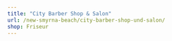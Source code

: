 ```yaml
---
title: "City Barber Shop & Salon"
url: /new-smyrna-beach/city-barber-shop-und-salon/
shop: Friseur
---
```

